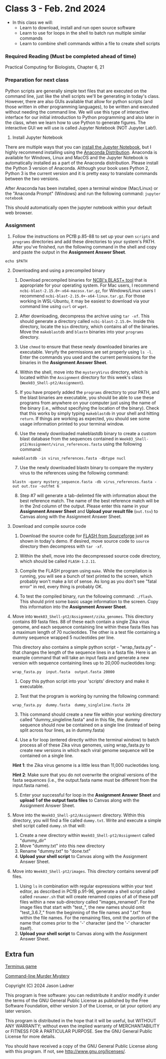 # Class 3 - Feb. 2nd 2024
- In this class we will:
    - Learn to download, install and run open source software
    - Learn to use for loops in the shell to batch run multiple similar commands
    - Learn to combine shell commands within a file to create shell scripts

### Required Reading (**Must be completed ahead of time**)
Practical Computing for Biologists, Chapter 6, 21

### Preparation for next class

Python scripts are generally simple text files that are executed on the command line, just like the shell scripts we'll be generating in today's class. However, there are also GUIs available that allow for python scripts (and those written in other programming languages), to be written and executed without needing the command line. We will use this type of interactive interface for our initial introduction to Python programming and also later in the class, when we learn how to use Python to generate figures. The interactive GUI we will use is called Jupyter Notebook (NOT Jupyter Lab!). 

1. Install Jupyter Notebook

There are multiple ways that you can [install the Jupyter Notebook](http://jupyter.org/install), but I highly recommend installing using the [Anaconda Distribution](https://www.anaconda.com/download/). Anaconda is available for Windows, Linux and MacOS and the Jupyter Notebook is automatically installed as a part of the Anaconda distribution. Please install the Python 3 version of Anaconda. Although your book uses Python 2, Python 3 is the current version and it is pretty easy to translate commands between the two versions. 

After Anaconda has been installed, open a terminal window (Mac/Linux) or the "Anaconda Prompt" (Windows) and run the following command: ```jupyter notebook```

This should automatically open the jupyter notebook within your default web browser. 

### Assignment

1. Follow the instructions on PCfB p.85-88 to set up your own ```scripts``` and ```programs``` directories and add these directories to your system's PATH. After you've finished, run the following command in the shell and copy and paste the output in the **Assignment Answer Sheet**.

```echo $PATH```

2. Downloading and using a precompiled binary

    1. Download precompiled binaries for [NCBI's BLAST+ tool](https://ftp.ncbi.nlm.nih.gov/blast/executables/blast+/LATEST/) that is appropriate for your operating system. For Mac users, I recommend ```ncbi-blast-2.15.0+-x64-macosx.tar.gz```, for Windows/Linux users I recommend ```ncbi-blast-2.15.0+-x64-linux.tar.gz```. For those working in WSL-Ubuntu, it may be easiest to download via your command line using ```curl``` or ```wget```.
    
    2. After downloading, decompress the archive using ```tar -xf```. This should generate a directory called ```ncbi-blast-2.15.0+```. Inside this directory, locate the ```bin``` directory, which contains all of the binaries. Move the ```makeblastdb``` and ```blastn``` binaries into your ```programs``` directory. 
    
    3. Use ```chmod``` to ensure that these newly downloaded binaries are executable. Veryify the permissions are set properly using ```ls -l```. Enter the commands you used and the current permissions for the binaries in the **Assignment Answer Sheet**.
    
    4. Within the shell, move into  the ```mysteryVirus``` directory, which is located within the ```Assignment``` directory for this week's class (```Week03_Shell-pt2/Assignment```).
    
    5. If you have properly added the ```programs``` directory to your PATH, and the blast binaries are executable, you should be able to use these programs from anywhere on your computer just using the name of the binary (i.e., without specifying the location of the binary). Check that this works by simply typing ```makeblastdb``` in your shell and hitting ```return```. If things are working as expected, you should see some usage information printed to your terminal window. 
    
    6. Use the newly downloaded makeblastdb binary to create a custom blast database from the sequences contained in ```Week03_Shell-pt2/Assignment/virus_references.fasta``` using the following command:
    
    ```makeblastdb -in virus_references.fasta -dbtype nucl```
    
    7.  Use the newly downloaded blastn binary to compare the mystery virus to the references using the following command:
    
    ```blastn -query mystery_sequence.fasta -db virus_references.fasta -out out.tsv -outfmt 6```
    
    8.  Step #7 will generate a tab-delimted file with information about the best reference match. The name of the best reference match will be in the 2nd column of the output. Please enter this name in your **Assignment Answer Sheet** and **Upload your result file** (```out.tsv```) to Canvas along with the Assignment Answer Sheet. 


3. Download and compile source code
    
    1. Download the source code for [FLASH from Sourceforge](https://sourceforge.net/projects/flashpage/files/) just as shown in today's demo. If desired, move source code to ```source``` directory then decompress with ```tar -xf```. 
    
    2. Within the shell, move into the decompressed source code directory, which should be called ```FLASH-1.2.11```. 
    
    3. Compile the FLASH program using ```make```. While the compilation is running, you will see a bunch of text printed to the screen, which probably won't make a lot of sense. As long as you don't see "fatal error" in red, every thing is probably OK. 
        
    4. To test the compiled binary, run the following command: ```./flash```. This should print some basic usage information to the screen. Copy this information into the **Assignment Answer Sheet**.
    

4. Move into ```Week03_Shell-pt2/Assignment/zika_genomes```. This directory contains 89 fasta files. 88 of these each contain a single Zika virus genome, and each sequence containing line within these fasta files has a maximum length of 70 nucleotides. The other is a test file containing a dummy sequence wrapped 5 nucleotides per line.

    This directory also contains a simple python script - "wrap_fasta.py" - that changes the length of the sequence lines in a fasta file. Here is an example command that will take an input fasta and generate a new version with sequence containing lines up to 20,000 nucleotides long:

    ```wrap_fasta.py  input.fasta  output.fasta 20000```

    1. Copy this python script into your 'scripts' directory and make it executable.  

    2. Test that the program is working by running the following command:

    ```wrap_fasta.py  dummy.fasta  dummy_singleline.fasta 20```

    3. This command should create a new file within your working directory called "dummy_singleline.fasta" and in this file, the dummy sequence should now be contained on a single line (instead of being split across four lines, as in dummy.fasta)

    4. Use a for loop (entered directly within the terminal window) to batch process all of these Zika virus genomes, using wrap_fasta.py to create new versions in which each viral genome sequence will be contained on a single line.
    
    **Hint 1**: the Zika virus genome is a little less than 11,000 nucleotides long. 
    
    **Hint 2**: Make sure that you do not overwrite the original versions of the fasta sequences (i.e., the output.fasta name must be different from the input.fasta name).
    
    5. Enter your successful for loop in the **Assignment Answer Sheet** and **upload 1 of the output fasta files** to Canvas along with the Assignment Answer Sheet.

5. Move into the ```Week03_Shell-pt2/Assignment``` directory. Within this directory, you will find a file called ```dummy.txt```. Write and execute a simple shell script called ```dummy.sh``` that will:
    1. Create a new directory within ```Week03_Shell-pt2/Assignment``` called "dummy_dir"
    2. Move "dummy.txt" into this new directory
    3. Rename "dummy.txt" to "done.txt"
    4. **Upload your shell script** to Canvas along with the Assignment Answer Sheet. 


6. Move into ```Week03_Shell-pt2/images```. This directory contains several pdf files. 
    1. Using ```ls``` in combination with regular expressions within your text editor, as described in PCfB p.91-96, generate a shell script called called ```renamer.sh``` that will create renamed copies of all of these pdf files within a new sub-directory called "images\_renamed". For the image files that start with "test\_", the new names should omit "test\_3.6.7\_" from the beginning of the file names and ".txt" from within the file names. For the remaining files, omit the portion of the name that comes prior to the '-' character (and the '-' character itself).
    2. **Upload your shell script** to Canvas along with the Assignment Answer Sheet. 



## Extra fun

[Terminus game](http://web.mit.edu/mprat/Public/web/Terminus/Web/main.html)

[Command-line Murder Mystery](https://github.com/veltman/clmystery/)

Copyright (C) 2024  Jason Ladner

This program is free software: you can redistribute it and/or modify
it under the terms of the GNU General Public License as published by
the Free Software Foundation, either version 3 of the License, or
(at your option) any later version.

This program is distributed in the hope that it will be useful,
but WITHOUT ANY WARRANTY; without even the implied warranty of
MERCHANTABILITY or FITNESS FOR A PARTICULAR PURPOSE.  See the
GNU General Public License for more details.

You should have received a copy of the GNU General Public License
along with this program.  If not, see <http://www.gnu.org/licenses/>.



